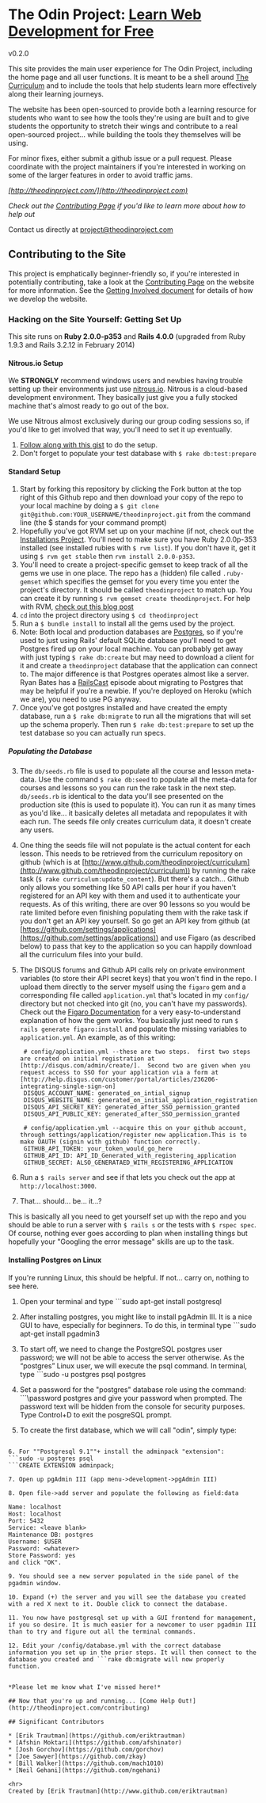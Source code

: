 # The Odin Project: [Learn Web Development for Free](http://theodinproject.com)

v0.2.0

This site provides the main user experience for The Odin Project, including the home page and all user functions.  It is meant to be a shell around [The Curriculum](http://theodinproject.com/curriculum) and to include the tools that help students learn more effectively along their learning journeys.

The website has been open-sourced to provide both a learning resource for students who want to see how the tools they're using are built and to give students the opportunity to stretch their wings and contribute to a real open-sourced project... while building the tools they themselves will be using.

For minor fixes, either submit a github issue or a pull request.  Please coordinate with the project maintainers if you're interested in working on some of the larger features in order to avoid traffic jams.

*[http://theodinproject.com/](http://theodinproject.com)*

*Check out the [Contributing Page](http://www.theodinproject.com/contributing) if you'd like to learn more about how to help out*

Contact us directly at [project@theodinproject.com](mailto:project@theodinproject.com)

## Contributing to the Site

This project is emphatically beginner-friendly so, if you're interested in potentially contributing, take a look at the [Contributing Page](http://www.theodinproject.com/contributing) on the website for more information. See the [Getting Involved document](https://github.com/TheOdinProject/theodinproject/blob/master/getting_involved.md) for details of how we develop the website.

### Hacking on the Site Yourself: Getting Set Up

This site runs on **Ruby 2.0.0-p353** and **Rails 4.0.0** (upgraded from Ruby 1.9.3 and Rails 3.2.12 in February 2014)

#### Nitrous.io Setup

We **STRONGLY** recommend windows users and newbies having trouble setting up their environments just use [nitrous.io](https://www.nitrous.io/join/GRrt3VYaHE8?utm_source=nitrous.io&utm_medium=copypaste&utm_campaign=referral).  Nitrous is a cloud-based development environment.  They basically just give you a fully stocked machine that's almost ready to go out of the box.

We use Nitrous almost exclusively during our group coding sessions so, if you'd like to get involved that way, you'll need to set it up eventually.

1. [Follow along with this gist](https://gist.github.com/afshinator/8035821) to do the setup.
2. Don't forget to populate your test database with `$ rake db:test:prepare`

#### Standard Setup

1. Start by forking this repository by clicking the Fork button at the top right of this Github repo and then download your copy of the repo to your local machine by doing a `$ git clone git@github.com:YOUR_USERNAME/theodinproject.git` from the command line (the $ stands for your command prompt)
2. Hopefully you've got RVM set up on your machine (if not, check out the [Installations Project](http://www.theodinproject.com/courses/web-development-101/lessons/installations).  You'll need to make sure you have Ruby 2.0.0p-353 installed (see installed rubies with `$ rvm list`).  If you don't have it, get it using `$ rvm get stable` then `rvm install 2.0.0-p353`.
2. You'll need to create a project-specific gemset to keep track of all the gems we use in one place.  The repo has a (hidden) file called `.ruby-gemset` which specifies the gemset for you every time you enter the project's directory.  It should be called `theodinproject` to match up.  You can create it by running `$ rvm gemset create theodinproject`.  For help with RVM, [check out this blog post](http://stjhimy.com/posts/04-using-rvm-gemsets-to-manage-multiple-rails-installations-in-the-same-ruby-version)
2. `cd` into the project directory using `$ cd theodinproject`
2. Run a `$ bundle install` to install all the gems used by the project.
1. Note: Both local and production databases are [Postgres](http://www.postgresql.org/docs/), so if you're used to just using Rails' default SQLite database you'll need to get Postgres fired up on your local machine.  You can probably get away with just typing `$ rake db:create` but may need to download a client for it and create a `theodinproject` database that the application can connect to.  The major difference is that Postgres operates almost like a server.  Ryan Bates has a [RailsCast](http://railscasts.com/episodes/342-migrating-to-postgresql) episode about migrating to Postgres that may be helpful if you're a newbie.  If you're deployed on Heroku (which we are), you need to use PG anyway.
2. Once you've got postgres installed and have created the empty database, run a `$ rake db:migrate` to run all the migrations that will set up the schema properly.  Then run `$ rake db:test:prepare` to set up the test database so you can actually run specs.

##### Populating the Database

3. The `db/seeds.rb` file is used to populate all the course and lesson meta-data.  Use the command `$ rake db:seed` to populate all the meta-data for courses and lessons so you can run the rake task in the next step.  `db/seeds.rb` is identical to the data you'll see presented on the production site (this is used to populate it).  You can run it as many times as you'd like... it basically deletes all metadata and repopulates it with each run.  The seeds file only creates curriculum data, it doesn't create any users.
3. One thing the seeds file will not populate is the actual content for each lesson.  This needs to be retrieved from the curriculum repository on github (which is at [http://www.github.com/theodinproject/curriculum](http://www.github.com/theodinproject/curriculum)) by running the rake task (`$ rake curriculum:update_content`).  But there's a catch... Github only allows you something like 50 API calls per hour if you haven't registered for an API key with them and used it to authenticate your requests.  As of this writing, there are over 90 lessons so you would be rate limited before even finishing populating them with the rake task if you don't get an API key yourself.  So go get an API key from github (at [https://github.com/settings/applications](https://github.com/settings/applications)) and use Figaro (as described below) to pass that key to the application so you can happily download all the curriculum files into your build.
3. The DISQUS forums and Github API calls rely on private environment variables (to store their API secret keys) that you won't find in the repo. I upload them directly to the server myself using the `figaro` gem and a corresponding file called `application.yml` that's located in my `config/` directory but not checked into git (no, you can't have my passwords).  Check out the [Figaro Documentation](https://github.com/laserlemon/figaro) for a very easy-to-understand explanation of how the gem works.  You basically just need to run `$ rails generate figaro:install` and populate the missing variables to `application.yml`.  An example, as of this writing:

        # config/application.yml --these are two steps.  first two steps are created on initial registration at [http://disqus.com/admin/create/].  Second two are given when you request access to SSO for your application via a form at [http://help.disqus.com/customer/portal/articles/236206-integrating-single-sign-on]
        DISQUS_ACCOUNT_NAME: generated_on_intial_signup
        DISQUS_WEBSITE_NAME: generated_on_initial_application_registration
        DISQUS_API_SECRET_KEY: generated_after_SSO_permission_granted
        DISQUS_API_PUBLIC_KEY: generated_after_SSO_permission_granted

        # config/application.yml --acquire this on your github account, through settings/application/register new application.This is to make OAUTH (signin with github) function correctly.
        GITHUB_API_TOKEN: your_token_would_go_here
        GITHUB_API_ID: API_ID_Generated_with_registering_application
        GITHUB_SECRET: ALSO_GENERATAED_WITH_REGISTERING_APPLICATION

1. Run a `$ rails server` and see if that lets you check out the app at `http://localhost:3000`.
1. That... should... be... it...?

This is basically all you need to get yourself set up with the repo and you should be able to run a server with `$ rails s` or the tests with `$ rspec spec`.  Of course, nothing ever goes according to plan when installing things but hopefully your "Googling the error message" skills are up to the task.


#### Installing Postgres on Linux

If you're running Linux, this should be helpful.  If not... carry on, nothing to see here.

1. Open your terminal and type ```sudo apt-get install postgresql

2. After installing postgres, you might like to install pgAdmin III. It is a nice GUI to have, especially for beginners. To do this, in terminal type ```sudo apt-get install pgadmin3

3. To start off, we need to change the PostgreSQL postgres user password; we will not be able to access the server otherwise. As the “postgres” Linux user, we will execute the psql command. In terminal, type ```sudo -u postgres psql postgres

4. Set a password for the "postgres" database role using the command: ```\password postgres
and give your password when prompted. The password text will be hidden from the console for security purposes.
Type Control+D to exit the posgreSQL prompt.

5. To create the first database, which we will call "odin", simply type:
```sudo -u postgres createdb odin

6. For ""Postgresql 9.1""+ install the adminpack "extension":
```sudo -u postgres psql
```CREATE EXTENSION adminpack;

7. Open up pgAdmin III (app menu->development->pgAdmin III)

8. Open file->add server and populate the following as field:data

Name: localhost
Host: localhost
Port: 5432
Service: <leave blank>
Maintenance DB: postgres
Username: $USER
Password: <whatever>
Store Password: yes
and click "OK".

9. You should see a new server populated in the side panel of the pgadmin window.

10. Expand (+) the server and you will see the database you created with a red X next to it. Double click to connect the database.

11. You now have postgresql set up with a GUI frontend for management, if you so desire. It is much easier for a newcomer to user pgadmin III than to try and figure out all the terminal commands.

12. Edit your /config/database.yml with the correct database information you set up in the prior steps. It will then connect to the database you created and ```rake db:migrate will now properly function.


*Please let me know what I've missed here!*

## Now that you're up and running... [Come Help Out!](http://theodinproject.com/contributing)

## Significant Contributors

* [Erik Trautman](https://github.com/eriktrautman)
* [Afshin Moktari](https://github.com/afshinator)
* [Josh Gorchov](https://github.com/gorchov)
* [Joe Sawyer](https://github.com/zkay)
* [Bill Walker](https://github.com/mach1010)
* [Neil Gehani](https://github.com/ngehani)

<hr>
Created by [Erik Trautman](http://www.github.com/eriktrautman)
